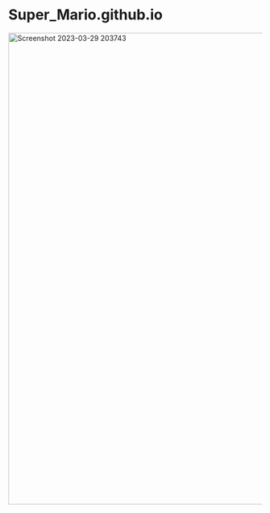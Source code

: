 # Super_Mario.github.io

<img width="937" alt="Screenshot 2023-03-29 203743" src="(https://github.com/AkashShukla4/Super_Mario.github.io/assets/117896950/44e575a5-0c52-43a6-8f5c-3a9759b26feb.png">
